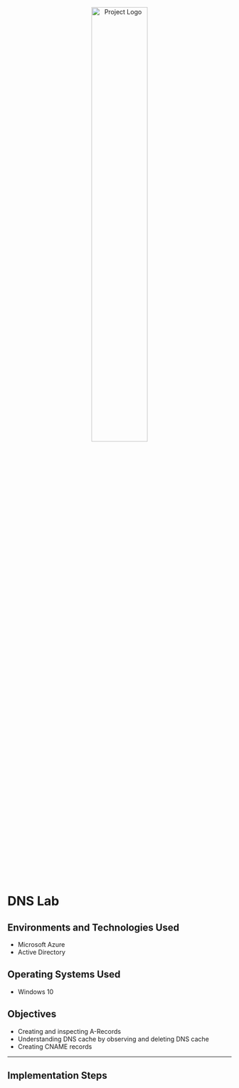 <p align="center">
  <img src="https://www.vivantio.com/wp-content/uploads/MSAD.png" alt="Project Logo" width="50%"/>
</p>

# DNS Lab

## **Environments and Technologies Used**
- Microsoft Azure
- Active Directory
  

## **Operating Systems Used**
- Windows 10

## **Objectives**
- Creating and inspecting A-Records
- Understanding DNS cache by observing and deleting DNS cache
- Creating CNAME records

---

## **Implementation Steps**

